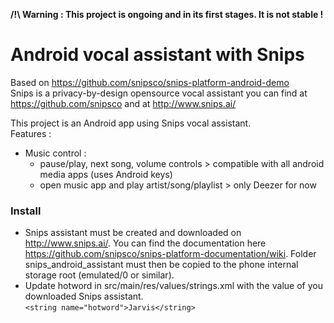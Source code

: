 
**/!\ Warning : 
This project is ongoing and in its first stages. It is not stable !**

# Android vocal assistant with Snips

Based on https://github.com/snipsco/snips-platform-android-demo  
Snips is a privacy-by-design opensource vocal assistant you can find at https://github.com/snipsco and at http://www.snips.ai/

This project is an Android app using Snips vocal assistant.  
Features : 
- Music control : 
    - pause/play, next song, volume controls > compatible with all android media apps (uses Android keys)
    - open music app and play artist/song/playlist > only Deezer for now


### Install
- Snips assistant must be created and downloaded on http://www.snips.ai/. You can find the documentation here https://github.com/snipsco/snips-platform-documentation/wiki. Folder snips_android_assistant must then be copied to the phone internal storage root (emulated/0 or similar). 
- Update hotword in src/main/res/values/strings.xml with the value of you downloaded Snips assistant.  
`<string name="hotword">Jarvis</string>`


